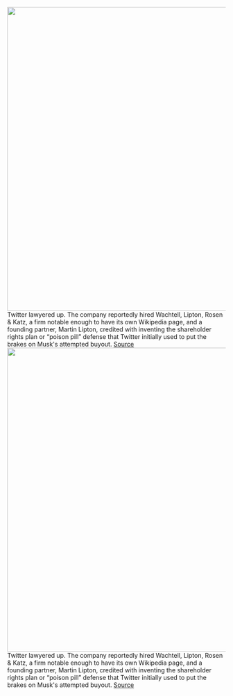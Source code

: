 <img src='https://cdn.vox-cdn.com/thumbor/Dd-LfXlMf-hqiPW3qsvEHZ6b2rE=/0x0:2040x1360/1200x800/filters:focal(857x517:1183x843)/cdn.vox-cdn.com/uploads/chorus_image/image/71092982/acastro_180827_1777_0002.0.jpg' width='700px' /><br/>
Twitter lawyered up. The company reportedly hired Wachtell, Lipton, Rosen & Katz, a firm notable enough to have its own Wikipedia page, and a founding partner, Martin Lipton, credited with inventing the shareholder rights plan or “poison pill” defense that Twitter initially used to put the brakes on Musk's attempted buyout.
<a href='https://www.theverge.com/2022/7/10/23202931/elon-musk-lawsuit-twitter-merger-delaware'> Source <a/><img src='https://cdn.vox-cdn.com/thumbor/Dd-LfXlMf-hqiPW3qsvEHZ6b2rE=/0x0:2040x1360/1200x800/filters:focal(857x517:1183x843)/cdn.vox-cdn.com/uploads/chorus_image/image/71092982/acastro_180827_1777_0002.0.jpg' width='700px' /><br/>
Twitter lawyered up. The company reportedly hired Wachtell, Lipton, Rosen & Katz, a firm notable enough to have its own Wikipedia page, and a founding partner, Martin Lipton, credited with inventing the shareholder rights plan or “poison pill” defense that Twitter initially used to put the brakes on Musk's attempted buyout.
<a href='https://www.theverge.com/2022/7/10/23202931/elon-musk-lawsuit-twitter-merger-delaware'> Source <a/>